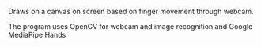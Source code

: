 Draws on a canvas on screen based on finger movement through webcam.

The program uses OpenCV for webcam and image recognition and Google MediaPipe Hands
